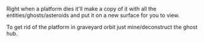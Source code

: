 Right when a platform dies it'll make a copy of it with all the entities/ghosts/asteroids and put it on a new surface for you to view.

To get rid of the platform in graveyard orbit just mine/deconstruct the ghost hub.
